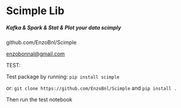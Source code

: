 # Scimple Lib

##### Kafka & Spark & Stat & Plot your data scimply

github.com/EnzoBnl/Scimple

enzobonnal@gmail.com

TEST:

Test package by running: 
`pip install scimple`

or:
`git clone https://github.com/EnzoBnl/Scimple`
and
`pip install .`

Then run the test notebook
